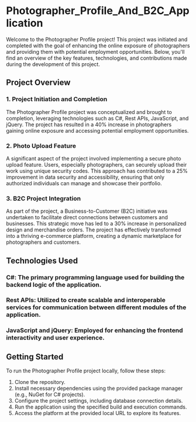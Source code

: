 # Photographer_Profile_And_B2C_Application

Welcome to the Photographer Profile project! This project was initiated and completed with the goal of enhancing the online exposure of photographers and providing them with potential employment opportunities. Below, you'll find an overview of the key features, technologies, and contributions made during the development of this project.

## Project Overview
### 1. Project Initiation and Completion
The Photographer Profile project was conceptualized and brought to completion, leveraging technologies such as C#, Rest APIs, JavaScript, and jQuery. The project has resulted in a 40% increase in photographers gaining online exposure and accessing potential employment opportunities.

### 2. Photo Upload Feature
A significant aspect of the project involved implementing a secure photo upload feature. Users, especially photographers, can securely upload their work using unique security codes. This approach has contributed to a 25% improvement in data security and accessibility, ensuring that only authorized individuals can manage and showcase their portfolio.

### 3. B2C Project Integration
As part of the project, a Business-to-Customer (B2C) initiative was undertaken to facilitate direct connections between customers and businesses. This strategic move has led to a 30% increase in personalized design and merchandise orders. The project has effectively transformed into a thriving e-commerce platform, creating a dynamic marketplace for photographers and customers.

## Technologies Used
### C#: The primary programming language used for building the backend logic of the application.
### Rest APIs: Utilized to create scalable and interoperable services for communication between different modules of the application.
### JavaScript and jQuery: Employed for enhancing the frontend interactivity and user experience.

## Getting Started
To run the Photographer Profile project locally, follow these steps:

1. Clone the repository.
2. Install necessary dependencies using the provided package manager (e.g., NuGet for C# projects).
3. Configure the project settings, including database connection details.
4. Run the application using the specified build and execution commands.
5. Access the platform at the provided local URL to explore its features.
